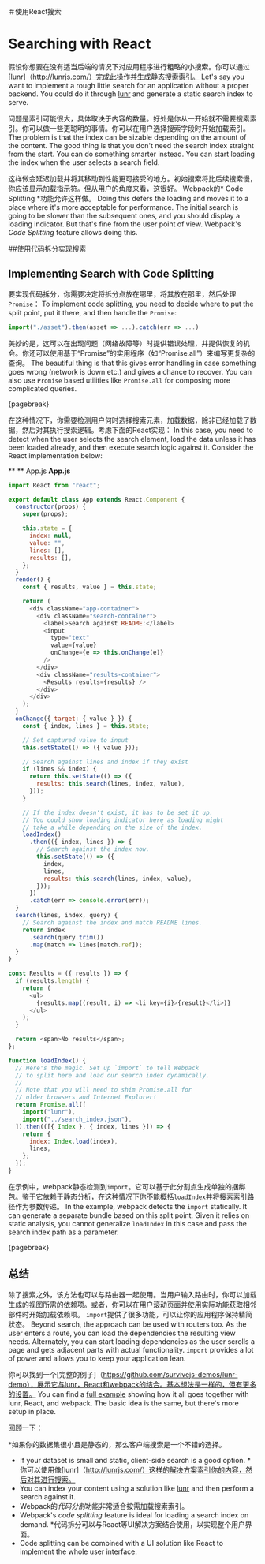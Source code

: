 ＃使用React搜索
# Searching with React

假设你想要在没有适当后端的情况下对应用程序进行粗略的小搜索。你可以通过[lunr]（http://lunrjs.com/）完成此操作并生成静态搜索索引。
Let's say you want to implement a rough little search for an application without a proper backend. You could do it through [lunr](http://lunrjs.com/) and generate a static search index to serve.

问题是索引可能很大，具体取决于内容的数量。好处是你从一开始就不需要搜索索引。你可以做一些更聪明的事情。你可以在用户选择搜索字段时开始加载索引。
The problem is that the index can be sizable depending on the amount of the content. The good thing is that you don't need the search index straight from the start. You can do something smarter instead. You can start loading the index when the user selects a search field.

这样做会延迟加载并将其移动到性能更可接受的地方。初始搜索将比后续搜索慢，你应该显示加载指示符。但从用户的角度来看，这很好。 Webpack的* Code Splitting *功能允许这样做。
Doing this defers the loading and moves it to a place where it's more acceptable for performance. The initial search is going to be slower than the subsequent ones, and you should display a loading indicator. But that's fine from the user point of view. Webpack's *Code Splitting* feature allows doing this.

##使用代码拆分实现搜索
## Implementing Search with Code Splitting

要实现代码拆分，你需要决定将拆分点放在哪里，将其放在那里，然后处理`Promise`：
To implement code splitting, you need to decide where to put the split point, put it there, and then handle the `Promise`:

```javascript
import("./asset").then(asset => ...).catch(err => ...)
```

美妙的是，这可以在出现问题（网络故障等）时提供错误处理，并提供恢复的机会。你还可以使用基于“Promise”的实用程序（如“Promise.all”）来编写更复杂的查询。
The beautiful thing is that this gives error handling in case something goes wrong (network is down etc.) and gives a chance to recover. You can also use `Promise` based utilities like `Promise.all` for composing more complicated queries.

{pagebreak}

在这种情况下，你需要检测用户何时选择搜索元素，加载数据，除非已经加载了数据，然后对其执行搜索逻辑。考虑下面的React实现：
In this case, you need to detect when the user selects the search element, load the data unless it has been loaded already, and then execute search logic against it. Consider the React implementation below:

** ** App.js
**App.js**

```javascript
import React from "react";

export default class App extends React.Component {
  constructor(props) {
    super(props);

    this.state = {
      index: null,
      value: "",
      lines: [],
      results: [],
    };
  }
  render() {
    const { results, value } = this.state;

    return (
      <div className="app-container">
        <div className="search-container">
          <label>Search against README:</label>
          <input
            type="text"
            value={value}
            onChange={e => this.onChange(e)}
          />
        </div>
        <div className="results-container">
          <Results results={results} />
        </div>
      </div>
    );
  }
  onChange({ target: { value } }) {
    const { index, lines } = this.state;

    // Set captured value to input
    this.setState(() => ({ value }));

    // Search against lines and index if they exist
    if (lines && index) {
      return this.setState(() => ({
        results: this.search(lines, index, value),
      }));
    }

    // If the index doesn't exist, it has to be set it up.
    // You could show loading indicator here as loading might
    // take a while depending on the size of the index.
    loadIndex()
      .then(({ index, lines }) => {
        // Search against the index now.
        this.setState(() => ({
          index,
          lines,
          results: this.search(lines, index, value),
        }));
      })
      .catch(err => console.error(err));
  }
  search(lines, index, query) {
    // Search against the index and match README lines.
    return index
      .search(query.trim())
      .map(match => lines[match.ref]);
  }
}

const Results = ({ results }) => {
  if (results.length) {
    return (
      <ul>
        {results.map((result, i) => <li key={i}>{result}</li>)}
      </ul>
    );
  }

  return <span>No results</span>;
};

function loadIndex() {
  // Here's the magic. Set up `import` to tell Webpack
  // to split here and load our search index dynamically.
  //
  // Note that you will need to shim Promise.all for
  // older browsers and Internet Explorer!
  return Promise.all([
    import("lunr"),
    import("../search_index.json"),
  ]).then(([{ Index }, { index, lines }]) => {
    return {
      index: Index.load(index),
      lines,
    };
  });
}
```

在示例中，webpack静态检测到`import`。它可以基于此分割点生成单独的捆绑包。鉴于它依赖于静态分析，在这种情况下你不能概括`loadIndex`并将搜索索引路径作为参数传递。
In the example, webpack detects the `import` statically. It can generate a separate bundle based on this split point. Given it relies on static analysis, you cannot generalize `loadIndex` in this case and pass the search index path as a parameter.

{pagebreak}

## 总结


除了搜索之外，该方法也可以与路由器一起使用。当用户输入路由时，你可以加载生成的视图所需的依赖项。或者，你可以在用户滚动页面并使用实际功能获取相邻部件时开始加载依赖项。 `import`提供了很多功能，可以让你的应用程序保持精简状态。
Beyond search, the approach can be used with routers too. As the user enters a route, you can load the dependencies the resulting view needs. Alternately, you can start loading dependencies as the user scrolls a page and gets adjacent parts with actual functionality. `import` provides a lot of power and allows you to keep your application lean.

你可以找到一个[完整的例子]（https://github.com/survivejs-demos/lunr-demo），展示它与lunr，React和webpack的结合。基本想法是一样的，但有更多的设置。
You can find a [full example](https://github.com/survivejs-demos/lunr-demo) showing how it all goes together with lunr, React, and webpack. The basic idea is the same, but there's more setup in place.

回顾一下：


*如果你的数据集很小且是静态的，那么客户端搜索是一个不错的选择。
* If your dataset is small and static, client-side search is a good option.
*你可以使用像[lunr]（http://lunrjs.com/）这样的解决方案索引你的内容，然后对其进行搜索。
* You can index your content using a solution like [lunr](http://lunrjs.com/) and then perform a search against it.
* Webpack的*代码分割*功能非常适合按需加载搜索索引。
* Webpack's *code splitting* feature is ideal for loading a search index on demand.
*代码拆分可以与React等UI解决方案结合使用，以实现整个用户界面。
* Code splitting can be combined with a UI solution like React to implement the whole user interface.

